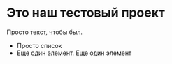 # Это наш тестовый проект

Просто текст, чтобы был.
- Просто список
- Еще один элемент. Еще один элемент
